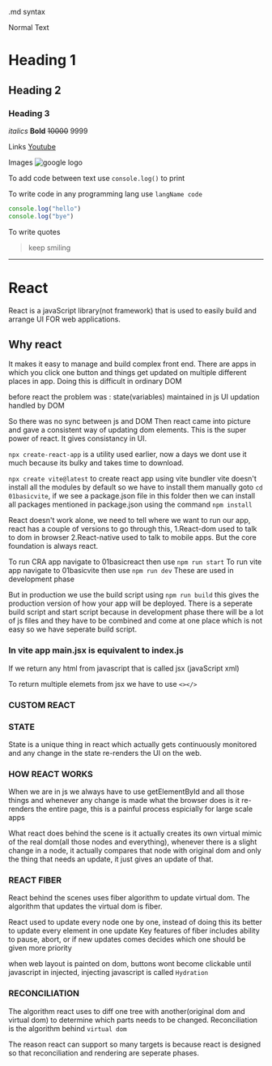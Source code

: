 .md syntax

Normal Text

# Heading 1  
## Heading 2
### Heading 3

_italics_
**Bold**
~~10000~~ 9999

Links
[Youtube](https://youtube.com "youtube")

Images
![google logo](https://www.google.com/images/branding/googlelogo/2x/googlelogo_light_color_272x92dp.png)


To add code between text
use `console.log()` to print

To write code in any programming lang use ```langName code```

```javascript
console.log("hello")
console.log("bye")

```

To write quotes
>keep smiling

---

# React
React is a javaScript library(not framework) that is used to easily build and arrange UI FOR
web applications.

## Why react
It makes it easy to manage and build complex front end. There are apps in which you click one button and things get updated on multiple different places in app. Doing this is difficult in ordinary DOM

before react the problem was : state(variables) maintained in js
UI updation handled by DOM

So there was no sync between js and DOM Then react came into picture and gave a consistent way of updating dom elements. This is the super power of react. It gives consistancy in UI.


```npx create-react-app``` is a utility used earlier, now a days we dont use it much because its bulky and takes time to download.

```npx create vite@latest``` to create react app using vite bundler
vite doesn't install all the modules by default so we have to install 
them manually
goto ```cd 01basicvite```, if we see a package.json file in this folder
then we can install all packages mentioned in package.json  using the command ```npm install```

React doesn't work alone, we need to tell where we want to run our app,
react has a couple of versions to go through this, 
1.React-dom used to talk to dom in browser
2.React-native used to talk to mobile apps.
But the core foundation is always react.

To run CRA app navigate to 01basicreact then use ```npm run start```
To run vite app navigate to 01basicvite then use ```npm run dev```
These are used in development phase

But in production we use the build script using ```npm run build``` this gives the production version of
how your app will be deployed.
There is a seperate build script and start script because in development phase there will be a lot of js files and they have to be combined and come at one place which is not easy so we have seperate build script.

### In vite app main.jsx is equivalent to index.js

If we return any html from javascript that is called jsx (javaScript xml)

To return multiple elemets from jsx we have to use ```<></>```

### CUSTOM REACT

### STATE
State is a unique thing in react which actually gets continuously monitored and 
any change in the state re-renders the UI on the web.


### HOW REACT WORKS
When we are in js we always have to use getElementById and all those things and whenever any change is
made what the browser does is it re-renders the entire page, this is a painful process espicially for
large scale apps

What react does behind the scene is it actually creates its own virtual mimic of the real dom(all those nodes and everything), whenever there is a slight change in a node, it actually compares that node with
original dom and only the thing that needs an update, it just gives an update of that.

### REACT FIBER
React behind the scenes uses fiber algorithm to update virtual dom.
The algorithm that updates the virtual dom is fiber.

React used to update every node one by one, instead of doing this its better to update every element in one update
Key features of fiber includes ability to pause, abort, or if new updates comes decides which one should be given more priority

when web layout is painted on dom, buttons wont become clickable until javascript in injected,
injecting javascript is called `Hydration` 

### RECONCILIATION
The algorithm react uses to diff one tree with another(original dom and virtual dom) to determine which parts needs to be changed.
Reconciliation is the algorithm behind `virtual dom`

The reason react can support so many targets is because react is designed so that reconciliation and rendering are seperate phases.










